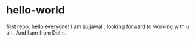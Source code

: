 # hello-world
first repo. 
hello everyone!
I am sujjawal . looking forward to working with u all .
And I am from Delhi.
